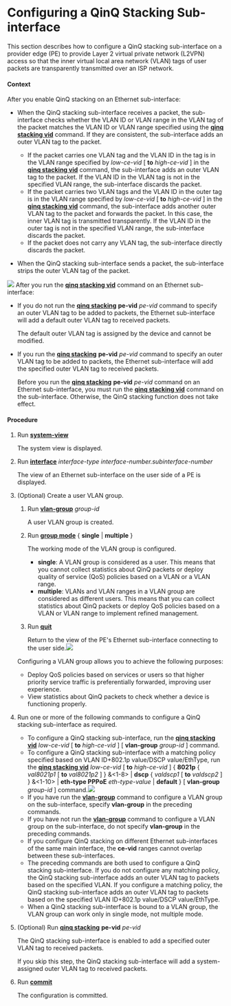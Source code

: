 Configuring a QinQ Stacking Sub-interface
=========================================

This section describes how to configure a QinQ stacking sub-interface on a provider edge (PE) to provide Layer 2 virtual private network (L2VPN) access so that the inner virtual local area network (VLAN) tags of user packets are transparently transmitted over an ISP network.

#### Context

After you enable QinQ stacking on an Ethernet sub-interface:

* When the QinQ stacking sub-interface receives a packet, the sub-interface checks whether the VLAN ID or VLAN range in the VLAN tag of the packet matches the VLAN ID or VLAN range specified using the [**qinq stacking vid**](cmdqueryname=qinq+stacking+vid) command. If they are consistent, the sub-interface adds an outer VLAN tag to the packet.
  
  + If the packet carries one VLAN tag and the VLAN ID in the tag is in the VLAN range specified by *low-ce-vid* [ **to** *high-ce-vid* ] in the [**qinq stacking vid**](cmdqueryname=qinq+stacking+vid) command, the sub-interface adds an outer VLAN tag to the packet. If the VLAN ID in the VLAN tag is not in the specified VLAN range, the sub-interface discards the packet.
  + If the packet carries two VLAN tags and the VLAN ID in the outer tag is in the VLAN range specified by *low-ce-vid* [ **to** *high-ce-vid* ] in the [**qinq stacking vid**](cmdqueryname=qinq+stacking+vid) command, the sub-interface adds another outer VLAN tag to the packet and forwards the packet. In this case, the inner VLAN tag is transmitted transparently. If the VLAN ID in the outer tag is not in the specified VLAN range, the sub-interface discards the packet.
  + If the packet does not carry any VLAN tag, the sub-interface directly discards the packet.
* When the QinQ stacking sub-interface sends a packet, the sub-interface strips the outer VLAN tag of the packet.

![](../../../../public_sys-resources/note_3.0-en-us.png) After you run the [**qinq stacking vid**](cmdqueryname=qinq+stacking+vid) command on an Ethernet sub-interface:

* If you do not run the [**qinq stacking**](cmdqueryname=qinq+stacking) **pe-vid** *pe-vid* command to specify an outer VLAN tag to be added to packets, the Ethernet sub-interface will add a default outer VLAN tag to received packets.
  
  The default outer VLAN tag is assigned by the device and cannot be modified.
* If you run the [**qinq stacking**](cmdqueryname=qinq+stacking) **pe-vid** *pe-vid* command to specify an outer VLAN tag to be added to packets, the Ethernet sub-interface will add the specified outer VLAN tag to received packets.
  
  Before you run the [**qinq stacking**](cmdqueryname=qinq+stacking) **pe-vid** *pe-vid* command on an Ethernet sub-interface, you must run the [**qinq stacking vid**](cmdqueryname=qinq+stacking+vid) command on the sub-interface. Otherwise, the QinQ stacking function does not take effect.




#### Procedure

1. Run [**system-view**](cmdqueryname=system-view)
   
   
   
   The system view is displayed.
2. Run [**interface**](cmdqueryname=interface) *interface-type interface-number.subinterface-number*
   
   
   
   The view of an Ethernet sub-interface on the user side of a PE is displayed.
3. (Optional) Create a user VLAN group.
   
   
   1. Run [**vlan-group**](cmdqueryname=vlan-group) *group-id*
      
      A user VLAN group is created.
   2. Run [**group mode**](cmdqueryname=group+mode) { **single** | **multiple** }
      
      The working mode of the VLAN group is configured.
      
      * **single**: A VLAN group is considered as a user. This means that you cannot collect statistics about QinQ packets or deploy quality of service (QoS) policies based on a VLAN or a VLAN range.
      * **multiple**: VLANs and VLAN ranges in a VLAN group are considered as different users. This means that you can collect statistics about QinQ packets or deploy QoS policies based on a VLAN or VLAN range to implement refined management.
   3. Run [**quit**](cmdqueryname=quit)
      
      Return to the view of the PE's Ethernet sub-interface connecting to the user side.![](../../../../public_sys-resources/note_3.0-en-us.png) 
   
   Configuring a VLAN group allows you to achieve the following purposes:
   
   * Deploy QoS policies based on services or users so that higher priority service traffic is preferentially forwarded, improving user experience.
   * View statistics about QinQ packets to check whether a device is functioning properly.
4. Run one or more of the following commands to configure a QinQ stacking sub-interface as required.
   
   
   * To configure a QinQ stacking sub-interface, run the [**qinq stacking vid**](cmdqueryname=qinq+stacking+vid) *low-ce-vid* [ **to** *high-ce-vid* ] [ **vlan-group** *group-id* ] command.
   * To configure a QinQ stacking sub-interface with a matching policy specified based on VLAN ID+802.1p value/DSCP value/EthType, run the [**qinq stacking vid**](cmdqueryname=qinq+stacking+vid) *low-ce-vid* [ **to** *high-ce-vid* ] { **8021p** { *val8021p1* [ **to** *val8021p2* ] } &<1-8> | **dscp** { *valdscp1* [ **to** *valdscp2* ] } &<1-10> | **eth-type PPPoE** *eth-type-value* | **default** } [ **vlan-group** *group-id* ] command.![](../../../../public_sys-resources/note_3.0-en-us.png) 
   * If you have run the [**vlan-group**](cmdqueryname=vlan-group) command to configure a VLAN group on the sub-interface, specify **vlan-group** in the preceding commands.
   * If you have not run the [**vlan-group**](cmdqueryname=vlan-group) command to configure a VLAN group on the sub-interface, do not specify **vlan-group** in the preceding commands.
   * If you configure QinQ stacking on different Ethernet sub-interfaces of the same main interface, the **ce-vid** ranges cannot overlap between these sub-interfaces.
   * The preceding commands are both used to configure a QinQ stacking sub-interface. If you do not configure any matching policy, the QinQ stacking sub-interface adds an outer VLAN tag to packets based on the specified VLAN. If you configure a matching policy, the QinQ stacking sub-interface adds an outer VLAN tag to packets based on the specified VLAN ID+802.1p value/DSCP value/EthType.
   * When a QinQ stacking sub-interface is bound to a VLAN group, the VLAN group can work only in single mode, not multiple mode.
5. (Optional) Run [**qinq stacking**](cmdqueryname=qinq+stacking) **pe-vid** *pe-vid*
   
   
   
   The QinQ stacking sub-interface is enabled to add a specified outer VLAN tag to received packets.
   
   
   
   If you skip this step, the QinQ stacking sub-interface will add a system-assigned outer VLAN tag to received packets.
6. Run [**commit**](cmdqueryname=commit)
   
   
   
   The configuration is committed.
